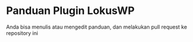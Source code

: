# Panduan Plugin LokusWP

Anda bisa menulis atau mengedit panduan, dan melakukan pull request ke repository ini

